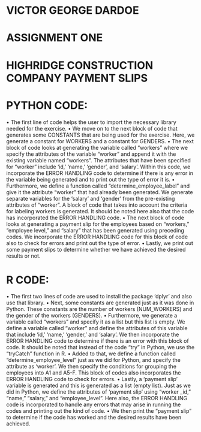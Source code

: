 # VICTOR GEORGE DARDOE
# ASSIGNMENT ONE
# HIGHRIDGE CONSTRUCTION COMPANY PAYMENT SLIPS

# PYTHON CODE:
•	The first line of code helps the user to import the necessary library needed for the exercise.
•	We move on to the next block of code that generates some CONSTANTS that are being used for the exercise. Here, we generate a constant for WORKERS and a constant for GENDERS. 
•	The next block of code looks at generating the variable called “workers” where we specify the attributes of the variable “worker” and append it with the existing variable named “workers”. The attributes that have been specified for “worker” include ‘id,’ ‘name,’ ‘gender’, and ‘salary’. Within this code, we incorporate the ERROR HANDLING code to determine if there is any error in the variable being generated and to print out the type of error it is. 
•	Furthermore, we define a function called “determine_employee_label” and give it the attribute “worker” that had already been generated. We generate separate variables for the ‘salary’ and ‘gender’ from the pre-existing attributes of “worker”. A block of code that takes into account the criteria for labeling workers is generated. It should be noted here also that the code has incorporated the ERROR HANDLING code. 
•	The next block of code looks at generating a payment slip for the employees based on “workers,” “employee level,” and “salary” that has been generated using preceding codes. We incorporate the ERROR HANDLING code for this block of code also to check for errors and print out the type of error. 
•	Lastly, we print out some payment slips to determine whether we have achieved the desired results or not. 

# R CODE: 
•	The first two lines of code are used to install the package ‘dplyr’ and also use that library. 
•	Next, some constants are generated just as it was done in Python. These constants are the number of workers (NUM_WORKERS) and the gender of the workers (GENDERS). 
•	Furthermore, we generate a variable called “workers” and specify it as a list but this list is empty. We define a variable called “worker” and define the attributes of this variable that include ‘id,’ ‘name,’ ‘gender,’ and ‘salary’. We then incorporate the ERROR HANDLING code to determine if there is an error with this block of code. It should be noted that instead of the code “try” in Python, we use the “tryCatch” function in R. 
•	Added to that, we define a function called “determine_employee_level” just as we did for Python, and specify the attribute as ‘worker’. We then specify the conditions for grouping the employees into A1 and A5-F. This block of codes also incorporates the ERROR HANDLING code to check for errors. 
•	Lastly, a ‘payment slip’ variable is generated and this is generated as a list (empty list). Just as we did in Python, we define the attributes of ‘payment slip’ using “worker _id,” “name,” “salary,” and “employee_level”. Here also, the ERROR HANDLING code is incorporated to handle any errors that may arise in running the codes and printing out the kind of code. 
•	We then print the “payment slip” to determine if the code has worked and the desired results have been achieved. 
